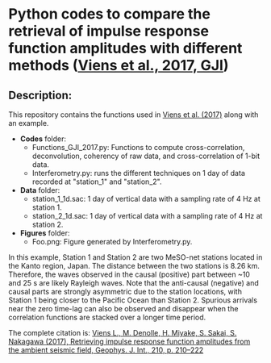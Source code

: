 # Python codes to compare the retrieval of impulse response function amplitudes with different methods ([Viens et al., 2017, GJI](https://academic.oup.com/gji/article/210/1/210/3747441))

## Description:
This repository contains the functions used in [Viens et al. (2017)](https://academic.oup.com/gji/article/210/1/210/3747441) along with an example.

* **Codes** folder:
  - Functions_GJI_2017.py: Functions to compute cross-correlation, deconvolution, coherency of raw data, and cross-correlation of 1-bit data.
  - Interferometry.py: runs the different techniques on 1 day of data recorded at "station_1" and "station_2". 
* **Data** folder:
  - station_1_1d.sac: 1 day of vertical data with a sampling rate of 4 Hz at station 1.
  - station_2_1d.sac: 1 day of vertical data with a sampling rate of 4 Hz at station 2.
* **Figures** folder:
  - Foo.png: Figure generated by Interferometry.py.

In this example, Station 1 and Station 2 are two MeSO-net stations located in the Kanto region, Japan. The distance between the two stations is 8.26 km. Therefore, the waves observed in the causal (positive) part between ~10 and 25 s are likely Rayleigh waves. Note that the anti-causal (negative) and causal parts are strongly asymmetric due to the station locations, with Station 1 being closer to the Pacific Ocean than Station 2. Spurious arrivals near the zero time-lag can also be observed and disappear when the correlation functions are stacked over a longer time period.

The complete citation is: [Viens L., M. Denolle, H. Miyake, S. Sakai, S. Nakagawa (2017), Retrieving impulse response function amplitudes from the ambient seismic field, Geophys. J. Int., 210, p. 210–222](https://academic.oup.com/gji/article/210/1/210/3747441)
